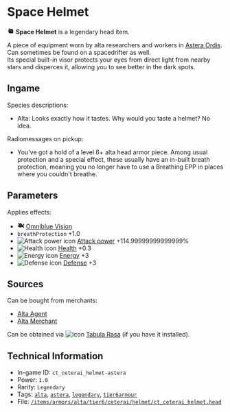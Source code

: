 # Space Helmet

<img src="https://raw.githubusercontent.com/Ceterai/Enternia/main/items/armors/alta/tier6/ceterai/helmet/icon.png" alt="Space Helmet icon" loading="lazy" height="16px" width="auto" /> **Space Helmet** is a legendary head item.

A piece of equipment worn by alta researchers and workers in [Astera Ordis](https://ceterai.github.io/MyEnternia/Wiki/AsteraOrdis). Can sometimes be found on a spacedrifter as well.  
Its special built-in visor protects your eyes from direct light from nearby stars and disperces it, allowing you to see better in the dark spots.

## Ingame

Species descriptions:

- Alta: Looks exactly how it tastes. Why would you taste a helmet? No idea.

Radiomessages on pickup:

- You've got a hold of a level 6+ alta head armor piece. Among usual protection and a special effect, these usually have an in-built breath protection, meaning you no longer have to use a Breathing EPP in places where you couldn't breathe.

## Parameters

Applies effects:

- <img src="https://raw.githubusercontent.com/Ceterai/Enternia/main/stats/effects/ct_omniblue_light/ct_omniblue_vision.png" alt="Omniblue Vision icon" loading="lazy" height="16px" width="auto" /> [Omniblue Vision](https://ceterai.github.io/MyEnternia/Wiki/OmniblueVision)
- `breathProtection` +1.0
- <img src="https://starbounder.org/mediawiki/images/d/d0/Power_Icon.png" alt="Attack power icon" loading="lazy" height="15px" width="15px" /> [Attack power](https://starbounder.org/Attack_power) +114.99999999999999%
- <img src="https://starbounder.org/mediawiki/images/4/44/Health_Icon.png" alt="Health icon" loading="lazy" height="15px" width="15px" /> [Health](https://starbounder.org/Health) +0.3
- <img src="https://starbounder.org/mediawiki/images/a/a3/Energy_Icon.png" alt="Energy icon" loading="lazy" height="15px" width="15px" /> [Energy](https://starbounder.org/Energy) +3
- <img src="https://starbounder.org/mediawiki/images/c/c8/Armor_Icon.png" alt="Defense icon" loading="lazy" height="15px" width="15px" /> [Defense](https://starbounder.org/Defense) +3

## Sources

Can be bought from merchants:

- [Alta Agent](https://ceterai.github.io/MyEnternia/Wiki/AltaAgent)
- [Alta Merchant](https://ceterai.github.io/MyEnternia/Wiki/AltaMerchant)

Can be obtained via <img src="https://steamuserimages-a.akamaihd.net/ugc/263843960696222713/3EC9A7C005541F7D577EBCB8C5736B4EFC9973D6/" alt="icon" width="8" height="12"/> [Tabula Rasa](https://community.playstarbound.com/resources/the-tabula-rasa.3222/) (if you have it installed).

## Technical Information

- In-game ID: `ct_ceterai_helmet-astera`
- Power: `1.0`
- Rarity: `Legendary`
- Tags: [`alta`](https://ceterai.github.io/MyEnternia/Wiki/Tags/Alta), [`astera`](https://ceterai.github.io/MyEnternia/Wiki/Tags/Astera), [`legendary`](https://ceterai.github.io/MyEnternia/Wiki/Tags/Legendary), [`tier6armour`](https://ceterai.github.io/MyEnternia/Wiki/Tags/Tier6Armour)
- File: [`/items/armors/alta/tier6/ceterai/helmet/ct_ceterai_helmet.head`](https://github.com/Ceterai/Enternia/blob/main/items/armors/alta/tier6/ceterai/helmet/ct_ceterai_helmet.head)
